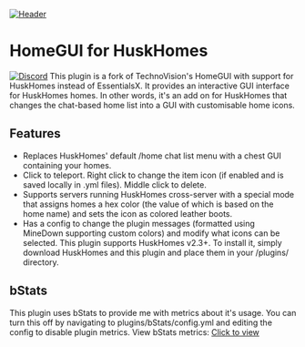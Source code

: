 [![Header](https://i.imgur.com/jh0IKyM.png "Header")](https://www.spigotmc.org/resources/homegui-for-huskhomes.91059/)
# HomeGUI for HuskHomes
[![Discord](https://img.shields.io/discord/818135932103557162?color=7289da&logo=discord)](https://discord.gg/tVYhJfyDWG)
This plugin is a fork of TechnoVision's HomeGUI with support for HuskHomes instead of EssentialsX. It provides an interactive GUI interface for HuskHomes homes. In other words, it's an add on for HuskHomes that changes the chat-based home list into a GUI with customisable home icons.

## Features
* Replaces HuskHomes' default /home chat list menu with a chest GUI containing your homes.
* Click to teleport. Right click to change the item icon (if enabled and is saved locally in .yml files). Middle click to delete.
* Supports servers running HuskHomes cross-server with a special mode that assigns homes a hex color (the value of which is based on the home name) and sets the icon as colored leather boots.
* Has a config to change the plugin messages (formatted using MineDown supporting custom colors) and modify what icons can be selected. This plugin supports HuskHomes v2.3+. To install it, simply download HuskHomes and this plugin and place them in your /plugins/ directory.

## bStats
This plugin uses bStats to provide me with metrics about it's usage. You can turn this off by navigating to plugins/bStats/config.yml and editing the config to disable plugin metrics.
View bStats metrics: [Click to view](https://bstats.org/plugin/bukkit/HuskHomesGUI/10969)
